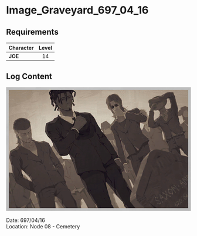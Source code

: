 # Image_Graveyard_697_04_16
## Requirements
|Character|Level|
|---------|:---:|
|**JOE**  | 14  |

## Log Content
![jos1701.png](./attachments/jos1701.png)

Date: 697/04/16<br>
Location: Node 08 \- Cemetery
